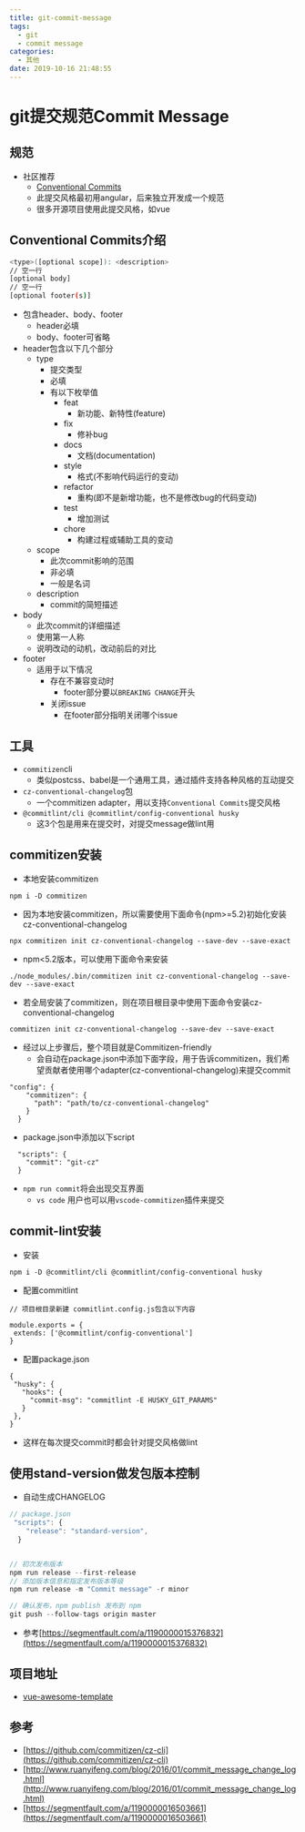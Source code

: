 ```yaml
---
title: git-commit-message
tags:
  - git
  - commit message
categories:
  - 其他
date: 2019-10-16 21:48:55
---
```


# git提交规范Commit Message

## 规范
- 社区推荐
    - [Conventional Commits](https://www.conventionalcommits.org/en/v1.0.0/)
    - 此提交风格最初用angular，后来独立开发成一个规范
    - 很多开源项目使用此提交风格，如vue

## Conventional Commits介绍
```bash
<type>([optional scope]): <description>
// 空一行
[optional body]
// 空一行
[optional footer(s)]
```
- 包含header、body、footer
    - header必填
    - body、footer可省略
- header包含以下几个部分
    - type
        - 提交类型
        - 必填
        - 有以下枚举值
            - feat
                - 新功能、新特性(feature)
            - fix
                - 修补bug
            - docs
                - 文档(documentation)
            - style
                - 格式(不影响代码运行的变动)
            - refactor
                - 重构(即不是新增功能，也不是修改bug的代码变动)
            - test
                - 增加测试
            - chore
                - 构建过程或辅助工具的变动
    - scope
        - 此次commit影响的范围
        - 非必填
        - 一般是名词
    - description
        - commit的简短描述
- body
    - 此次commit的详细描述
    - 使用第一人称
    - 说明改动的动机，改动前后的对比
- footer
    - 适用于以下情况
        - 存在不兼容变动时
            - footer部分要以`BREAKING CHANGE`开头
        - 关闭issue
            - 在footer部分指明关闭哪个issue
            
## 工具
- `commitizen`cli
    - 类似postcss、babel是一个通用工具，通过插件支持各种风格的互动提交
- `cz-conventional-changelog`包
    - 一个commitizen adapter，用以支持`Conventional Commits`提交风格
- `@commitlint/cli @commitlint/config-conventional husky`
    - 这3个包是用来在提交时，对提交message做lint用

## commitizen安装

- 本地安装commitizen
```
npm i -D commitizen
```
- 因为本地安装commitizen，所以需要使用下面命令(npm>=5.2)初始化安装cz-conventional-changelog
```
npx commitizen init cz-conventional-changelog --save-dev --save-exact
```
- npm<5.2版本，可以使用下面命令来安装
```
./node_modules/.bin/commitizen init cz-conventional-changelog --save-dev --save-exact
```
- 若全局安装了commitizen，则在项目根目录中使用下面命令安装cz-conventional-changelog
```
commitizen init cz-conventional-changelog --save-dev --save-exact
```
- 经过以上步骤后，整个项目就是Commitizen-friendly
    - 会自动在package.json中添加下面字段，用于告诉commitizen，我们希望贡献者使用哪个adapter(cz-conventional-changelog)来提交commit
```
"config": {
    "commitizen": {
      "path": "path/to/cz-conventional-changelog"
    }
  }
```
- package.json中添加以下script
```
  "scripts": {
    "commit": "git-cz"
  }
```
- `npm run commit`将会出现交互界面
    - `vs code` 用户也可以用`vscode-commitizen`插件来提交
    
 ## commit-lint安装
 - 安装
 ```
 npm i -D @commitlint/cli @commitlint/config-conventional husky
 ```
 - 配置commitlint
 ```
 // 项目根目录新建 commitlint.config.js包含以下内容
 
 module.exports = {
  extends: ['@commitlint/config-conventional']
} 
```
 - 配置package.json
 ```
 {
  "husky": {
    "hooks": {
      "commit-msg": "commitlint -E HUSKY_GIT_PARAMS"
    }
  },
}
```
 - 这样在每次提交commit时都会针对提交风格做lint
 
 ## 使用stand-version做发包版本控制
 - 自动生成CHANGELOG
```javascript
// package.json
 "scripts": {    
    "release": "standard-version",
  }


// 初次发布版本
npm run release --first-release
// 添加版本信息和指定发布版本等级
npm run release -m "Commit message" -r minor

// 确认发布，npm publish 发布到 npm
git push --follow-tags origin master
```
- 参考[https://segmentfault.com/a/1190000015376832](https://segmentfault.com/a/1190000015376832)
 
 
 ## 项目地址
 - [vue-awesome-template](https://github.com/BryanAdamss/vue-awesome-template)

## 参考
- [https://github.com/commitizen/cz-cli](https://github.com/commitizen/cz-cli)
- [http://www.ruanyifeng.com/blog/2016/01/commit_message_change_log.html](http://www.ruanyifeng.com/blog/2016/01/commit_message_change_log.html)
- [https://segmentfault.com/a/1190000016503661](https://segmentfault.com/a/1190000016503661)